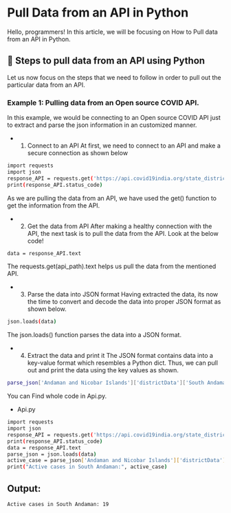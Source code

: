 # Pull Data from an API in Python

Hello, programmers! In this article, we will be focusing on How to Pull data from an API in Python.

## 🚀 Steps to pull data from an API using Python
Let us now focus on the steps that we need to follow in order to pull out the particular data from an API.

### Example 1: Pulling data from an Open source COVID API.

In this example, we would be connecting to an Open source COVID API just to extract and parse the json information in an customized manner.

 - 1. Connect to an API
    At first, we need to connect to an API and make a secure connection as shown below

```bash
import requests
import json
response_API = requests.get('https://api.covid19india.org/state_district_wise.json')
print(response_API.status_code)
```
As we are pulling the data from an API, we have used the get() function to get the information from the API.

 - 2. Get the data from API
    After making a healthy connection with the API, the next task is to pull the data from the API. Look at the below code!

```bash
data = response_API.text
```

The requests.get(api_path).text helps us pull the data from the mentioned API.

 - 3. Parse the data into JSON format
    Having extracted the data, its now the time to convert and decode the data into proper JSON format as shown below.

```bash
json.loads(data)
```
The json.loads() function parses the data into a JSON format.

 - 4. Extract the data and print it
    The JSON format contains data into a key-value format which resembles a Python dict. Thus, we can pull out and print the data using the key values as shown.

```bash
parse_json['Andaman and Nicobar Islands']['districtData']['South Andaman']['active']
```

You can Find whole code in Api.py.

 - Api.py
```bash
import requests
import json
response_API = requests.get('https://api.covid19india.org/state_district_wise.json')
print(response_API.status_code)
data = response_API.text
parse_json = json.loads(data)
active_case = parse_json['Andaman and Nicobar Islands']['districtData']['South Andaman']['active']
print("Active cases in South Andaman:", active_case)
```
## Output:

```bash
Active cases in South Andaman: 19
```